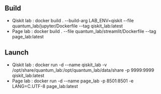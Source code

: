 ## Build
- Qiskit lab : docker build . --build-arg LAB_ENV=qiskit --file quantum_lab/jupyter/Dockerfile --tag qiskit_lab:latest
- Page lab : docker build . --file quantum_lab/streamlit/Dockerfile --tag page_lab:latest
## Launch
- Qiskit lab : docker run -d --name qiskit_lab -v /opt/share/quantum_lab:/opt/quantum_lab/data/share -p 9999:9999 qiskit_lab:latest  
- Page lab : docker run -d --name page_lab -p 8501:8501 -e LANG=C.UTF-8 page_lab:latest
